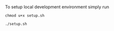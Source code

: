 To setup local development environment simply run


<code>chmod u+x setup.sh</code>

<code>./setup.sh</code>
